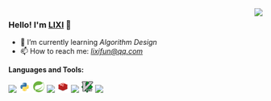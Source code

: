 <img align="right" src="https://github-readme-stats.vercel.app/api?username=lixifun&show_icons=true&icon_color=805AD5&text_color=718096&bg_color=ffffff&hide_title=true" />

### Hello! I'm [LIXI](https://lixi.fun) 👋 

- 🌱 I’m currently learning *Algorithm Design*
- 📫 How to reach me: *lixifun@qq.com*

**Languages and Tools:**  

<code><img height="24" src="https://avatars.githubusercontent.com/u/41768318?s=200&v=4"></code>
<code><img height="24" src="https://raw.githubusercontent.com/github/explore/80688e429a7d4ef2fca1e82350fe8e3517d3494d/topics/python/python.png"></code>
<code><img height="24" src="https://raw.githubusercontent.com/github/explore/8ab0be27a8c97992e4930e630e2d68ba8d819183/topics/spring/spring.png"></code>
<code><img height="24" src="https://avatars.githubusercontent.com/u/1483254?s=200&v=4"></code>
<code><img height="24" src="https://raw.githubusercontent.com/github/explore/80688e429a7d4ef2fca1e82350fe8e3517d3494d/topics/redis/redis.png"></code>
<code><img height="24" src="https://avatars.githubusercontent.com/u/34743864?s=200&v=4"></code>
<code><img height="24" src="https://raw.githubusercontent.com/github/explore/80688e429a7d4ef2fca1e82350fe8e3517d3494d/topics/vim/vim.png"></code>
<code><img height="24" src="https://www.jetbrains.com/idea/img/idea-edu.svg"></code>


<!--
**lixifun/lixifun** is a ✨ _special_ ✨ repository because its `README.md` (this file) appears on your GitHub profile.

Here are some ideas to get you started:

- 🔭 I’m currently working on ...
- 🌱 I’m currently learning ...
- 👯 I’m looking to collaborate on ...
- 🤔 I’m looking for help with ...
- 💬 Ask me about ...
- 📫 How to reach me: ...
- 😄 Pronouns: ...
- ⚡ Fun fact: ...
-->
